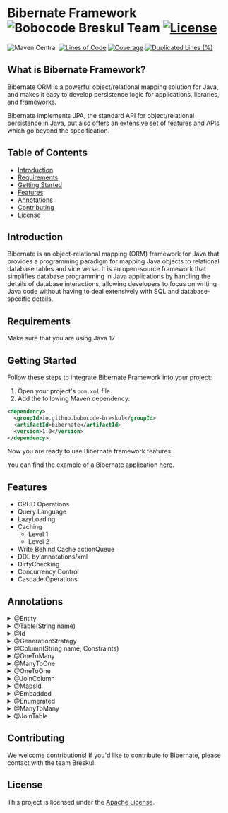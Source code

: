 # Bibernate Framework ![Bobocode Breskul Team](https://img.shields.io/badge/Bobocode%20Breskul%20Team-8A2BE2) [![License](https://img.shields.io/badge/License-Apache_2.0-green.svg)](https://opensource.org/licenses/Apache-2.0)
![Maven Central](https://img.shields.io/maven-central/v/io.github.bobocode-breskul/bibernate)
[![Lines of Code](https://sonarcloud.io/api/project_badges/measure?project=bobocode-breskul_bibernate&metric=ncloc)](https://sonarcloud.io/summary/new_code?id=bobocode-breskul_bibernate)
[![Coverage](https://sonarcloud.io/api/project_badges/measure?project=bobocode-breskul_bibernate&metric=coverage)](https://sonarcloud.io/summary/new_code?id=bobocode-breskul_bibernate)
[![Duplicated Lines (%)](https://sonarcloud.io/api/project_badges/measure?project=bobocode-breskul_bibernate&metric=duplicated_lines_density)](https://sonarcloud.io/summary/new_code?id=bobocode-breskul_bibernate)

## What is Bibernate Framework?

Bibernate ORM is a powerful object/relational mapping solution for Java, and makes it easy to develop persistence logic for applications, libraries, and frameworks.

Bibernate implements JPA, the standard API for object/relational persistence in Java, but also offers an extensive set of features and APIs which go beyond the specification.

## Table of Contents

- [Introduction](#introduction)
- [Requirements](#requirements)
- [Getting Started](#getting-started)
- [Features](#features)
- [Annotations](#annotations)
- [Contributing](#contributing)
- [License](#license)

## Introduction

Bibernate is an object-relational mapping (ORM) framework for Java that provides a programming
paradigm for mapping Java objects to relational database tables and vice versa. It is an open-source
framework that simplifies database programming in Java applications by handling the details of
database interactions, allowing developers to focus on writing Java code without having to deal
extensively with SQL and database-specific details.

## Requirements
Make sure that you are using Java 17

## Getting Started
Follow these steps to integrate Bibernate Framework into your project:

1. Open your project's `pom.xml` file.
2. Add the following Maven dependency:

```xml
<dependency>
  <groupId>io.github.bobocode-breskul</groupId>
  <artifactId>bibernate</artifactId>
  <version>1.0</version>
</dependency>
```
Now you are ready to use Bibernate framework features.

You can find the example of a Bibernate application [here](https://github.com/bobocode-breskul/bibernate-usage-example).

## Features
-   CRUD Operations
-   Query Language
-   LazyLoading
-   Caching
    - Level 1
    - Level 2
-   Write Behind Cache actionQueue
-   DDL by annotations/xml
-   DirtyChecking
-   Concurrency Control
-   Cascade Operations

## Annotations
<details>
  <summary>@Entity</summary>
  
  ### Example
  ```java
  public void example() {
    // TODO: add code example
  }
  ```
</details>

<details>
  <summary>@Table(String name)</summary>
  
  ### Example
  ```java
  public void example() {
    // TODO: add code example
  }
  ```
</details>

<details>
  <summary>@Id</summary>
  
  ### Example
  ```java
  public void example() {
    // TODO: add code example
  }
  ```
</details>

<details>
  <summary>@GenerationStratagy</summary>
  
  ### Example
  ```java
  public void example() {
    // TODO: add code example
  }
  ```
</details>

<details>
  <summary>@Column(String name, Constraints)</summary>
  
  ### Example
  ```java
  public void example() {
    // TODO: add code example
  }
  ```
</details>

<details>
  <summary>@OneToMany</summary>
  
  ### Example
  ```java
  public void example() {
    // TODO: add code example
  }
  ```
</details>

<details>
  <summary>@ManyToOne</summary>
  
  ### Example
  ```java
  public void example() {
    // TODO: add code example
  }
  ```
</details>

<details>
  <summary>@OneToOne</summary>
  
  ### Example
  ```java
  public void example() {
    // TODO: add code example
  }
  ```
</details>

<details>
  <summary>@JoinColumn</summary>
  
  ### Example
  ```java
  public void example() {
    // TODO: add code example
  }
  ```
</details>

<details>
  <summary>@MapsId</summary>
  
  ### Example
  ```java
  public void example() {
    // TODO: add code example
  }
  ```
</details>

<details>
  <summary>@Embadded</summary>
  
  ### Example
  ```java
  public void example() {
    // TODO: add code example
  }
  ```
</details>

<details>
  <summary> @Enumerated</summary>
  
  ### Example
  ```java
  public void example() {
    // TODO: add code example
  }
  ```
</details>

<details>
  <summary>@ManyToMany</summary>
  
  ### Example
  ```java
  public void example() {
    // TODO: add code example
  }
  ```
</details>

<details>
  <summary>@JoinTable</summary>
  
  ### Example
  ```java
  public void example() {
    // TODO: add code example
  }
  ```
</details>

## Contributing
We welcome contributions!
If you'd like to contribute to Bibernate, please contact with the team Breskul.

## License
This project is licensed under the [Apache License](https://opensource.org/licenses/Apache-2.0).
